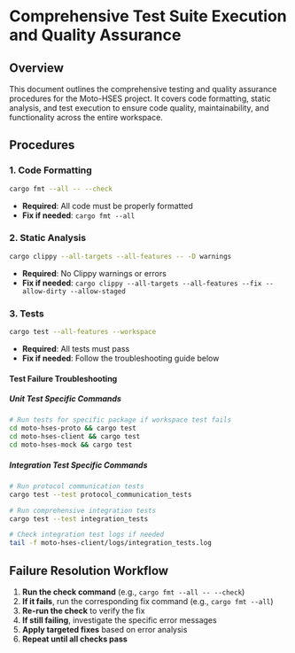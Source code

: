 # Comprehensive Test Suite Execution and Quality Assurance

## Overview

This document outlines the comprehensive testing and quality assurance procedures for the Moto-HSES project. It covers code formatting, static analysis, and test execution to ensure code quality, maintainability, and functionality across the entire workspace.

## Procedures

### 1. Code Formatting

```bash
cargo fmt --all -- --check
```

- **Required**: All code must be properly formatted
- **Fix if needed**: `cargo fmt --all`

### 2. Static Analysis

```bash
cargo clippy --all-targets --all-features -- -D warnings
```

- **Required**: No Clippy warnings or errors
- **Fix if needed**: `cargo clippy --all-targets --all-features --fix --allow-dirty --allow-staged`

### 3. Tests

```bash
cargo test --all-features --workspace
```

- **Required**: All tests must pass
- **Fix if needed**: Follow the troubleshooting guide below

#### Test Failure Troubleshooting

##### Unit Test Specific Commands

```bash
# Run tests for specific package if workspace test fails
cd moto-hses-proto && cargo test
cd moto-hses-client && cargo test
cd moto-hses-mock && cargo test
```

##### Integration Test Specific Commands

```bash
# Run protocol communication tests
cargo test --test protocol_communication_tests

# Run comprehensive integration tests
cargo test --test integration_tests

# Check integration test logs if needed
tail -f moto-hses-client/logs/integration_tests.log
```

## Failure Resolution Workflow

1. **Run the check command** (e.g., `cargo fmt --all -- --check`)
2. **If it fails**, run the corresponding fix command (e.g., `cargo fmt --all`)
3. **Re-run the check** to verify the fix
4. **If still failing**, investigate the specific error messages
5. **Apply targeted fixes** based on error analysis
6. **Repeat until all checks pass**
